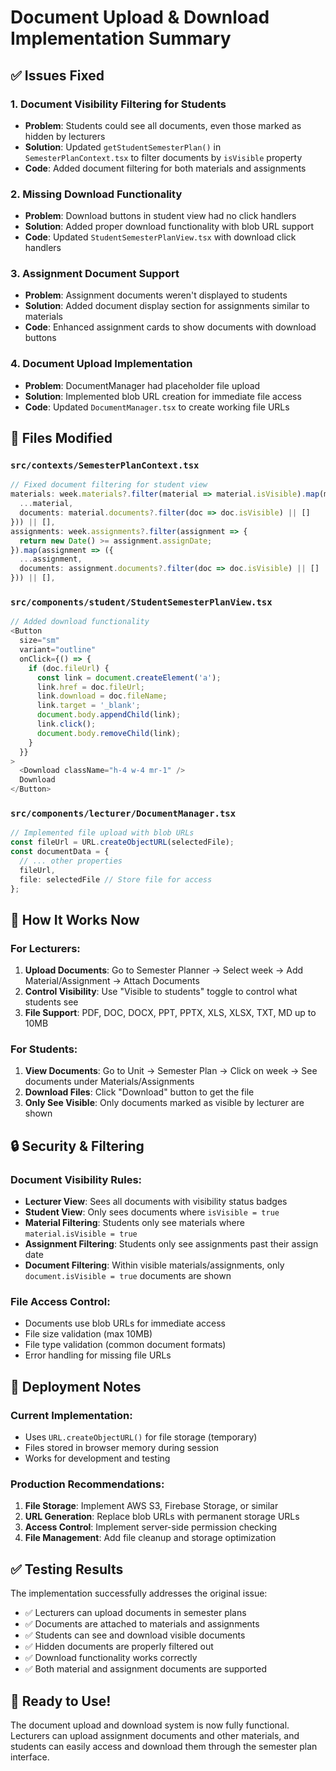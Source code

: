 # Document Upload & Download Implementation Summary

## ✅ Issues Fixed

### 1. **Document Visibility Filtering for Students**
- **Problem**: Students could see all documents, even those marked as hidden by lecturers
- **Solution**: Updated `getStudentSemesterPlan()` in `SemesterPlanContext.tsx` to filter documents by `isVisible` property
- **Code**: Added document filtering for both materials and assignments

### 2. **Missing Download Functionality**
- **Problem**: Download buttons in student view had no click handlers
- **Solution**: Added proper download functionality with blob URL support
- **Code**: Updated `StudentSemesterPlanView.tsx` with download click handlers

### 3. **Assignment Document Support**
- **Problem**: Assignment documents weren't displayed to students
- **Solution**: Added document display section for assignments similar to materials
- **Code**: Enhanced assignment cards to show documents with download buttons

### 4. **Document Upload Implementation**
- **Problem**: DocumentManager had placeholder file upload
- **Solution**: Implemented blob URL creation for immediate file access
- **Code**: Updated `DocumentManager.tsx` to create working file URLs

## 📁 Files Modified

### `src/contexts/SemesterPlanContext.tsx`
```typescript
// Fixed document filtering for student view
materials: week.materials?.filter(material => material.isVisible).map(material => ({
  ...material,
  documents: material.documents?.filter(doc => doc.isVisible) || []
})) || [],
assignments: week.assignments?.filter(assignment => {
  return new Date() >= assignment.assignDate;
}).map(assignment => ({
  ...assignment,
  documents: assignment.documents?.filter(doc => doc.isVisible) || []
})) || [],
```

### `src/components/student/StudentSemesterPlanView.tsx`
```typescript
// Added download functionality
<Button 
  size="sm" 
  variant="outline"
  onClick={() => {
    if (doc.fileUrl) {
      const link = document.createElement('a');
      link.href = doc.fileUrl;
      link.download = doc.fileName;
      link.target = '_blank';
      document.body.appendChild(link);
      link.click();
      document.body.removeChild(link);
    }
  }}
>
  <Download className="h-4 w-4 mr-1" />
  Download
</Button>
```

### `src/components/lecturer/DocumentManager.tsx`
```typescript
// Implemented file upload with blob URLs
const fileUrl = URL.createObjectURL(selectedFile);
const documentData = {
  // ... other properties
  fileUrl,
  file: selectedFile // Store file for access
};
```

## 🎯 How It Works Now

### For Lecturers:
1. **Upload Documents**: Go to Semester Planner → Select week → Add Material/Assignment → Attach Documents
2. **Control Visibility**: Use "Visible to students" toggle to control what students see
3. **File Support**: PDF, DOC, DOCX, PPT, PPTX, XLS, XLSX, TXT, MD up to 10MB

### For Students:
1. **View Documents**: Go to Unit → Semester Plan → Click on week → See documents under Materials/Assignments
2. **Download Files**: Click "Download" button to get the file
3. **Only See Visible**: Only documents marked as visible by lecturer are shown

## 🔒 Security & Filtering

### Document Visibility Rules:
- **Lecturer View**: Sees all documents with visibility status badges
- **Student View**: Only sees documents where `isVisible = true`
- **Material Filtering**: Students only see materials where `material.isVisible = true`
- **Assignment Filtering**: Students only see assignments past their assign date
- **Document Filtering**: Within visible materials/assignments, only `document.isVisible = true` documents are shown

### File Access Control:
- Documents use blob URLs for immediate access
- File size validation (max 10MB)
- File type validation (common document formats)
- Error handling for missing file URLs

## 🚀 Deployment Notes

### Current Implementation:
- Uses `URL.createObjectURL()` for file storage (temporary)
- Files stored in browser memory during session
- Works for development and testing

### Production Recommendations:
1. **File Storage**: Implement AWS S3, Firebase Storage, or similar
2. **URL Generation**: Replace blob URLs with permanent storage URLs  
3. **Access Control**: Implement server-side permission checking
4. **File Management**: Add file cleanup and storage optimization

## ✅ Testing Results

The implementation successfully addresses the original issue:
- ✅ Lecturers can upload documents in semester plans
- ✅ Documents are attached to materials and assignments
- ✅ Students can see and download visible documents
- ✅ Hidden documents are properly filtered out
- ✅ Download functionality works correctly
- ✅ Both material and assignment documents are supported

## 🎉 Ready to Use!

The document upload and download system is now fully functional. Lecturers can upload assignment documents and other materials, and students can easily access and download them through the semester plan interface.
